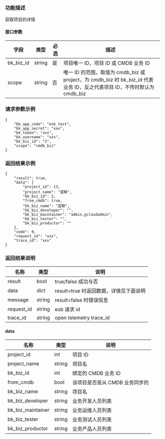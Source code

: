 ### 功能描述

获取项目的详情

#### 接口参数

| 字段          |  类型       | 必选   |  描述             |
|-----------------|-------------|---------|------------------|
|   bk_biz_id       |   string     |   是   |  项目唯一 ID，项目 ID 或 CMDB 业务 ID |
|   scope       |   string     |   否   |  唯一 ID 的范围，取值为 cmdb_biz 或 project，为 cmdb_biz 时 bk_biz_id 代表业务 ID，反之代表项目 ID，不传时默认为 cmdb_biz |

### 请求参数示例

```
{
    "bk_app_code": "esb_test",
    "bk_app_secret": "xxx",
    "bk_token": "xxx",
    "bk_username": "xxx",
    "bk_biz_id": "2",
    "scope": "cmdb_biz"
}
```

### 返回结果示例

```
{
    "result": true,
    "data": {
        "project_id": 13,
        "project_name": "蓝鲸",
        "bk_biz_id": 2,
        "from_cmdb": true,
        "bk_biz_name": "蓝鲸",
        "bk_biz_developer": "",
        "bk_biz_maintainer": "admin,gcloudadmin",
        "bk_biz_tester": "",
        "bk_biz_productor": ""
    },
    "code": 0,
    "request_id": "xxx",
    "trace_id": "xxx"
}
```

### 返回结果说明
|      名称     |     类型   |               说明             |
| ------------  | ---------- | ------------------------------ |
|  result       | bool       | true/false 成功与否            |
|  data         | dict       | result=true 时返回数据，详情见下面说明 |
|  message      | string     | result=false 时错误信息        |
|  request_id     |    string  |      esb 请求 id     |
|  trace_id     |    string  |      open telemetry trace_id     |

#### data
|      名称     |     类型   |               说明             |
| ------------  | ---------- | ------------------------------ |
|  project_id | int        | 项目 ID       |
|  project_name  | string     | 项目名           |
|  bk_biz_id | int        | 绑定的 CMDB 业务 ID       |
|  from_cmdb | bool        | 该项目是否是从 CMDB 业务同步的       |
|  bk_biz_name  | string     | 项目名           |
|  bk_biz_developer  | string     | 业务开发人员列表           |
|  bk_biz_maintainer  | string     | 业务运维人员列表           |
|  bk_biz_tester  | string     | 业务测试人员列表           |
|  bk_biz_productor  | string     | 业务产品人员列表           |
